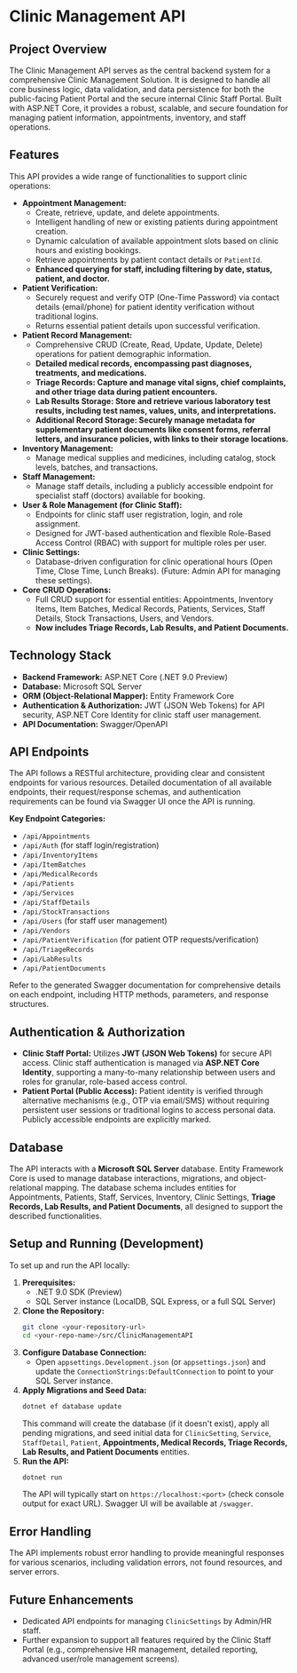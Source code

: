 # Clinic Management API

## Project Overview

The Clinic Management API serves as the central backend system for a comprehensive Clinic Management Solution. It is designed to handle all core business logic, data validation, and data persistence for both the public-facing Patient Portal and the secure internal Clinic Staff Portal. Built with ASP.NET Core, it provides a robust, scalable, and secure foundation for managing patient information, appointments, inventory, and staff operations.

## Features

This API provides a wide range of functionalities to support clinic operations:

* **Appointment Management:**
    * Create, retrieve, update, and delete appointments.
    * Intelligent handling of new or existing patients during appointment creation.
    * Dynamic calculation of available appointment slots based on clinic hours and existing bookings.
    * Retrieve appointments by patient contact details or `PatientId`.
    * **Enhanced querying for staff, including filtering by date, status, patient, and doctor.**
* **Patient Verification:**
    * Securely request and verify OTP (One-Time Password) via contact details (email/phone) for patient identity verification without traditional logins.
    * Returns essential patient details upon successful verification.
* **Patient Record Management:**
    * Comprehensive CRUD (Create, Read, Update, Update, Delete) operations for patient demographic information.
    * **Detailed medical records, encompassing past diagnoses, treatments, and medications.**
    * **Triage Records: Capture and manage vital signs, chief complaints, and other triage data during patient encounters.**
    * **Lab Results Storage: Store and retrieve various laboratory test results, including test names, values, units, and interpretations.**
    * **Additional Record Storage: Securely manage metadata for supplementary patient documents like consent forms, referral letters, and insurance policies, with links to their storage locations.**
* **Inventory Management:**
    * Manage medical supplies and medicines, including catalog, stock levels, batches, and transactions.
* **Staff Management:**
    * Manage staff details, including a publicly accessible endpoint for specialist staff (doctors) available for booking.
* **User & Role Management (for Clinic Staff):**
    * Endpoints for clinic staff user registration, login, and role assignment.
    * Designed for JWT-based authentication and flexible Role-Based Access Control (RBAC) with support for multiple roles per user.
* **Clinic Settings:**
    * Database-driven configuration for clinic operational hours (Open Time, Close Time, Lunch Breaks). (Future: Admin API for managing these settings).
* **Core CRUD Operations:**
    * Full CRUD support for essential entities: Appointments, Inventory Items, Item Batches, Medical Records, Patients, Services, Staff Details, Stock Transactions, Users, and Vendors.
    * **Now includes Triage Records, Lab Results, and Patient Documents.**

## Technology Stack

* **Backend Framework:** ASP.NET Core (.NET 9.0 Preview)
* **Database:** Microsoft SQL Server
* **ORM (Object-Relational Mapper):** Entity Framework Core
* **Authentication & Authorization:** JWT (JSON Web Tokens) for API security, ASP.NET Core Identity for clinic staff user management.
* **API Documentation:** Swagger/OpenAPI

## API Endpoints

The API follows a RESTful architecture, providing clear and consistent endpoints for various resources. Detailed documentation of all available endpoints, their request/response schemas, and authentication requirements can be found via Swagger UI once the API is running.

**Key Endpoint Categories:**

* `/api/Appointments`
* `/api/Auth` (for staff login/registration)
* `/api/InventoryItems`
* `/api/ItemBatches`
* `/api/MedicalRecords`
* `/api/Patients`
* `/api/Services`
* `/api/StaffDetails`
* `/api/StockTransactions`
* `/api/Users` (for staff user management)
* `/api/Vendors`
* `/api/PatientVerification` (for patient OTP requests/verification)
* `/api/TriageRecords`
* `/api/LabResults`
* `/api/PatientDocuments`

Refer to the generated Swagger documentation for comprehensive details on each endpoint, including HTTP methods, parameters, and response structures.

## Authentication & Authorization

* **Clinic Staff Portal:** Utilizes **JWT (JSON Web Tokens)** for secure API access. Clinic staff authentication is managed via **ASP.NET Core Identity**, supporting a many-to-many relationship between users and roles for granular, role-based access control.
* **Patient Portal (Public Access):** Patient identity is verified through alternative mechanisms (e.g., OTP via email/SMS) without requiring persistent user sessions or traditional logins to access personal data. Publicly accessible endpoints are explicitly marked.

## Database

The API interacts with a **Microsoft SQL Server** database. Entity Framework Core is used to manage database interactions, migrations, and object-relational mapping. The database schema includes entities for Appointments, Patients, Staff, Services, Inventory, Clinic Settings, **Triage Records, Lab Results, and Patient Documents**, all designed to support the described functionalities.

## Setup and Running (Development)

To set up and run the API locally:

1.  **Prerequisites:**
    * .NET 9.0 SDK (Preview)
    * SQL Server instance (LocalDB, SQL Express, or a full SQL Server)
2.  **Clone the Repository:**
    ```bash
    git clone <your-repository-url>
    cd <your-repo-name>/src/ClinicManagementAPI
    ```
3.  **Configure Database Connection:**
    * Open `appsettings.Development.json` (or `appsettings.json`) and update the `ConnectionStrings:DefaultConnection` to point to your SQL Server instance.
4.  **Apply Migrations and Seed Data:**
    ```bash
    dotnet ef database update
    ```
    This command will create the database (if it doesn't exist), apply all pending migrations, and seed initial data for `ClinicSetting`, `Service`, `StaffDetail`, `Patient`, **Appointments, Medical Records, Triage Records, Lab Results, and Patient Documents** entities.
5.  **Run the API:**
    ```bash
    dotnet run
    ```
    The API will typically start on `https://localhost:<port>` (check console output for exact URL). Swagger UI will be available at `/swagger`.

## Error Handling

The API implements robust error handling to provide meaningful responses for various scenarios, including validation errors, not found resources, and server errors.

## Future Enhancements

* Dedicated API endpoints for managing `ClinicSettings` by Admin/HR staff.
* Further expansion to support all features required by the Clinic Staff Portal (e.g., comprehensive HR management, detailed reporting, advanced user/role management screens).
